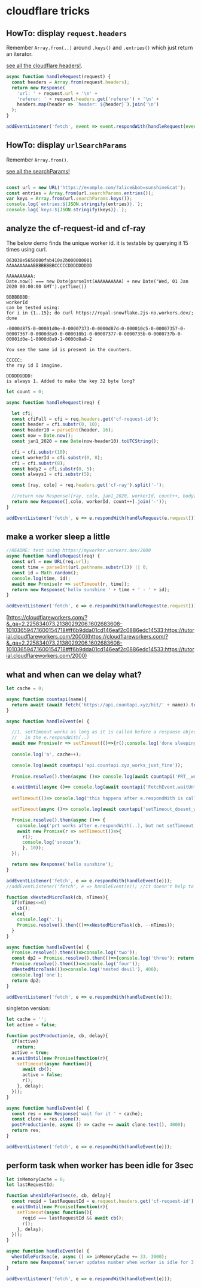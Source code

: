 # cloudflare tricks

## HowTo: display `request.headers`

Remember `Array.from(..)` around `.keys()` and `.entries()` which just return an iterator.

[see all the cloudflare headers!](https://cloudflareworkers.com/?&_ga=2.225834073.2138029206.1602683608-1010365947.1600154718#12a9195720fe4ed660949efdbd9c0219:https://tutorial.cloudflareworkers.com).

```javascript
async function handleRequest(request) {
  const headers = Array.from(request.headers);
  return new Response(
    'url: ' + request.url + '\n' + 
    'referer: ' + request.headers.get('referer') + '\n' + 
    headers.map(header => `header: ${header}`).join('\n')
  );
}

addEventListener('fetch', event => event.respondWith(handleRequest(event.request)));
```

## HowTo: display `urlSearchParams`

Remember `Array.from()`.

[see all the searchParams!](https://cloudflareworkers.com/#36cfc6c10bf9440a3ed0ff5d84e02abb:https://example.com/?alice&bob=sunshine&cat)

```javascript

const url = new URL('https://example.com/?alice&bob=sunshine&cat');
const entries = Array.from(url.searchParams.entries());
var keys = Array.from(url.searchParams.keys());
console.log(`entries:${JSON.stringify(entries)}.`);
console.log(`keys:${JSON.stringify(keys)}.`);
```
        
## analyze the cf-request-id and cf-ray

The below demo finds the unique worker id. it is testable by querying it 15 times using curl.

```                                                            
063038e5650000fab410a2b000000001
AAAAAAAAAABBBBBBBBCCCCCDDDDDDDDD

AAAAAAAAAA:
Date.now() === new Date(parseInt(AAAAAAAAAA) + new Date('Wed, 01 Jan 2020 00:00:00 GMT').getTime())

BBBBBBBB:
workerId
can be tested using:
for i in {1..15}; do curl https://royal-snowflake.2js-no.workers.dev/; done

-0000d875-0-00001d0e-0-00007373-0-0000d87d-0-000010c5-0-00007357-0-00007367-0-0000d8a9-0-000010b1-0-00007377-0-0000735b-0-0000737b-0-00001d0e-1-0000d8a9-1-0000d8a9-2

You see the same id is present in the counters.

CCCCC:
the ray id I imagine.

DDDDDDDDD:
is always 1. Added to make the key 32 byte long?
```

```javascript
let count = 0;

async function handleRequest(req) {

  let cfi;
  const cfiFull = cfi = req.headers.get('cf-request-id');
  const header = cfi.substr(0, 10);
  const header10 = parseInt(header, 16);
  const now = Date.now();
  const jan1_2020 = new Date(now-header10).toUTCString();

  cfi = cfi.substr(10);
  const workerId = cfi.substr(0, 8);
  cfi = cfi.substr(8);
  const body2 = cfi.substr(0, 5);
  const always1 = cfi.substr(5);

  const [ray, colo] = req.headers.get('cf-ray').split('-');

  //return new Response([ray, colo, jan1_2020, workerId, count++, body2, always1, cfiFull].join('----------------'));
  return new Response([,colo, workerId, count++].join('-'));
}

addEventListener('fetch', e => e.respondWith(handleRequest(e.request)));
```                                               

## make a worker sleep a little

```javascript
//README: test using https://myworker.workers.dev/2000
async function handleRequest(req) {
  const url = new URL(req.url);
  const time = parseInt(url.pathname.substr(1)) || 0;
  const id = Math.random();
  console.log(time, id);
  await new Promise(r => setTimeout(r, time));
  return new Response('hello sunshine ' + time + ' - ' + id);
}

addEventListener('fetch', e => e.respondWith(handleRequest(e.request)));
```

[https://cloudflareworkers.com/?&_ga=2.225834073.2138029206.1602683608-1010365947.1600154718#ff6b9dda01cd146eaf2c0886edc14533:https://tutorial.cloudflareworkers.com/2000](https://cloudflareworkers.com/?&_ga=2.225834073.2138029206.1602683608-1010365947.1600154718#ff6b9dda01cd146eaf2c0886edc14533:https://tutorial.cloudflareworkers.com/2000)

## what and when can we delay what?

```javascript
let cache = 0;

async function countapi(name){
  return await (await fetch('https://api.countapi.xyz/hit/' + name)).text();
}

async function handleEvent(e) {

  //1. setTimeout works as long as it is called before a response object is resolved 
  //   in the e.respondWith(..)
  await new Promise(r => setTimeout(()=>{r();console.log('done sleeping')}, 1500));
  
  console.log('a', cache++);

  console.log(await countapi('api.countapi.xyz_works_just_fine'));
  
  Promise.resolve().then(async ()=> console.log(await countapi('PRT__works')));

  e.waitUntil(async ()=> console.log(await countapi('FetchEvent.waitUntil_doesnt_work')));
  
  setTimeout(()=> console.log('this happens after e.respondWith is called, and then nothing happens.'));

  setTimeout(async ()=> console.log(await countapi('setTimeout_doesnt_work')));

  Promise.resolve().then(async ()=> {
    console.log('prt works after e.respondWith(..), but not setTimeout within such a prt')
    await new Promise(r => setTimeout(()=>{
      r();
      console.log('snooze');
      }, 10));
  });

  return new Response('hello sunshine');
}

addEventListener('fetch', e => e.respondWith(handleEvent(e)));
//addEventListener('fetch', e => handleEvent(e)); //it doesn't help to avoid calling the e.respondWith() neither
```
                                                   
```javascript
function xNestedMicroTask(cb, nTimes){
  if(nTimes<=0)
    cb();
  else{
    console.log('.');
    Promise.resolve().then(()=>xNestedMicroTask(cb, --nTimes));
  }
}

async function handleEvent(e) {
  Promise.resolve().then(()=>console.log('two'));
  const dp2 = Promise.resolve().then(()=>{console.log('three'); return new Response('i made you wait for it666')});
  Promise.resolve().then(()=>console.log('four'));
  xNestedMicroTask(()=>console.log('nested devil'), 400);
  console.log('one');
  return dp2;
}

addEventListener('fetch', e => e.respondWith(handleEvent(e)));
```

singleton version:

```javascript
let cache = '';
let active = false;

function postProduction(e, cb, delay){
  if(active) 
    return;
  active = true;
  e.waitUntil(new Promise(function(r){
    setTimeout(async function(){
      await cb();
      active = false;
      r();
    }, delay);
  }));
}

async function handleEvent(e) {
  const res = new Response('wait for it ' + cache);
  const clone = res.clone();
  postProduction(e, async () => cache += await clone.text(), 4000);
  return res;
}

addEventListener('fetch', e => e.respondWith(handleEvent(e)));
```

## perform task when worker has been idle for 3sec

```javascript
let inMemoryCache = 0;
let lastRequestId;

function whenIdleFor3sec(e, cb, delay){
  const reqid = lastRequestId = e.request.headers.get('cf-request-id');
  e.waitUntil(new Promise(function(r){
    setTimeout(async function(){
      reqid === lastRequestId && await cb();
      r();
    }, delay);
  }));
}

async function handleEvent(e) {
  whenIdleFor3sec(e, async () => inMemoryCache += 33, 3000);
  return new Response('server updates number when worker is idle for 3 sec: ' + inMemoryCache);
}

addEventListener('fetch', e => e.respondWith(handleEvent(e)));
```